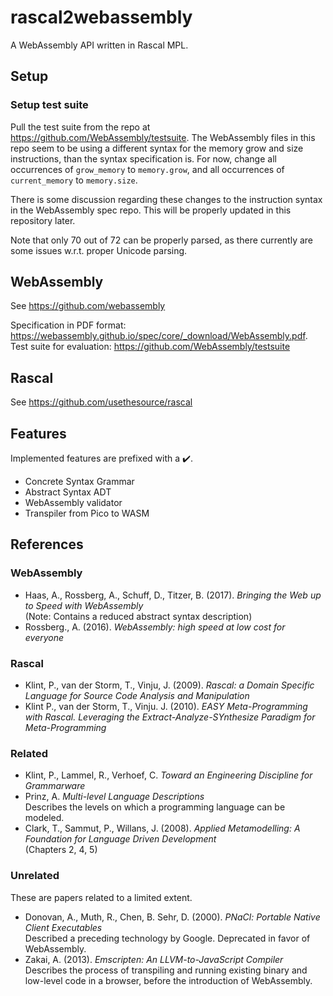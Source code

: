 # rascal2webassembly
A WebAssembly API written in Rascal MPL.

## Setup

### Setup test suite
Pull the test suite from the repo at <https://github.com/WebAssembly/testsuite>. The WebAssembly files in this repo seem to be using a different syntax for the memory grow and size instructions, than the syntax specification is. For now, change all occurrences of `grow_memory` to `memory.grow`, and all occurrences of `current_memory` to `memory.size`.

There is some discussion regarding these changes to the instruction syntax in the WebAssembly spec repo. This will be properly updated in this repository later.

Note that only 70 out of 72 can be properly parsed, as there currently are some issues w.r.t. proper Unicode parsing.

## WebAssembly
See <https://github.com/webassembly>

Specification in PDF format: <https://webassembly.github.io/spec/core/_download/WebAssembly.pdf>.\
Test suite for evaluation: <https://github.com/WebAssembly/testsuite>

## Rascal
See <https://github.com/usethesource/rascal>

## Features
Implemented features are prefixed with a :heavy_check_mark:.
* Concrete Syntax Grammar
* Abstract Syntax ADT
* WebAssembly validator
* Transpiler from Pico to WASM

## References

### WebAssembly
* Haas, A., Rossberg, A., Schuff, D., Titzer, B. (2017). *Bringing the Web up to Speed with WebAssembly*\
  (Note: Contains a reduced abstract syntax description)
* Rossberg., A. (2016). *WebAssembly: high speed at low cost for everyone*

### Rascal
* Klint, P., van der Storm, T., Vinju, J. (2009). *Rascal: a Domain Specific Language for Source Code Analysis and Manipulation*
* Klint P., van der Storm, T., Vinju. J. (2010). *EASY Meta-Programming with Rascal. Leveraging the Extract-Analyze-SYnthesize Paradigm for Meta-Programming*

### Related
* Klint, P., Lammel, R., Verhoef, C. *Toward an Engineering Discipline for Grammarware*
* Prinz, A. *Multi-level Language Descriptions*\
  Describes the levels on which a programming language can be modeled.
* Clark, T., Sammut, P., Willans, J. (2008). *Applied Metamodelling: A Foundation for Language Driven Development*\
  (Chapters 2, 4, 5)

### Unrelated
These are papers related to a limited extent.
* Donovan, A., Muth, R., Chen, B. Sehr, D. (2000). *PNaCl: Portable Native Client Executables*\
  Described a preceding technology by Google. Deprecated in favor of WebAssembly.
* Zakai, A. (2013). *Emscripten: An LLVM-to-JavaScript Compiler*\
  Describes the process of transpiling and running existing binary and low-level code in a browser, before the introduction of WebAssembly.
